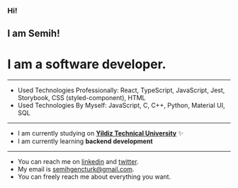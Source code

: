 ### Hi!
## I am Semih!
# I am a software developer.
----- 

* Used Technologies Professionally: React, TypeScript, JavaScript, Jest, Storybook, CSS (styled-component), HTML
* Used Technologies By Myself: JavaScript, C, C++, Python, Material UI, SQL

----

* I am currently studying on **[Yildiz Technical University](https://yildiz.edu.tr/en)** ✨
* I am currently learning **backend development**

----

* You can reach me on [linkedin](https://www.linkedin.com/in/semihgencturk/) and [twitter](https://twitter.com/semihgencturk_).
* My email is semihgencturk@gmail.com. 
* You can freely reach me about everything you want.
